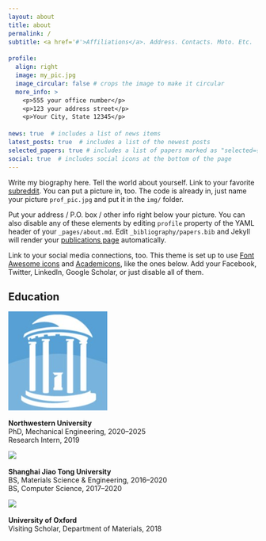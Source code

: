```yaml
---
layout: about
title: about
permalink: /
subtitle: <a href='#'>Affiliations</a>. Address. Contacts. Moto. Etc.

profile:
  align: right
  image: my_pic.jpg
  image_circular: false # crops the image to make it circular
  more_info: >
    <p>555 your office number</p>
    <p>123 your address street</p>
    <p>Your City, State 12345</p>

news: true  # includes a list of news items
latest_posts: true  # includes a list of the newest posts
selected_papers: true # includes a list of papers marked as "selected={true}"
social: true  # includes social icons at the bottom of the page
---
```


Write my biography here. Tell the world about yourself. Link to your favorite [subreddit](http://reddit.com). You can put a picture in, too. The code is already in, just name your picture `prof_pic.jpg` and put it in the `img/` folder.

Put your address / P.O. box / other info right below your picture. You can also disable any of these elements by editing `profile` property of the YAML header of your `_pages/about.md`. Edit `_bibliography/papers.bib` and Jekyll will render your [publications page](/al-folio/publications/) automatically.

Link to your social media connections, too. This theme is set up to use [Font Awesome icons](http://fortawesome.github.io/Font-Awesome/) and [Academicons](https://jpswalsh.github.io/academicons/), like the ones below. Add your Facebook, Twitter, LinkedIn, Google Scholar, or just disable all of them.

<div class="education">
<h2>Education</h2>
<img class="eduimg" src="assets/img/unc_logo.jpg">


<p class="edutext"><b> Northwestern University </b><br> PhD, Mechanical Engineering, 2020–2025 <br>Research Intern, 2019 </p>



<img class="eduimg" src="assets/img/sjtu_logo.webp">

<p class="edutext"><b> Shanghai Jiao Tong University </b><br> BS, Materials Science &amp; Engineering, 2016–2020<br>BS, Computer Science, 2017–2020 </p>


<img class="eduimg" src="assets/img/ox_logo.webp">
<p class="edutext"><b> University of Oxford </b><br> Visiting Scholar, Department of Materials, 2018 </p>

</div>
